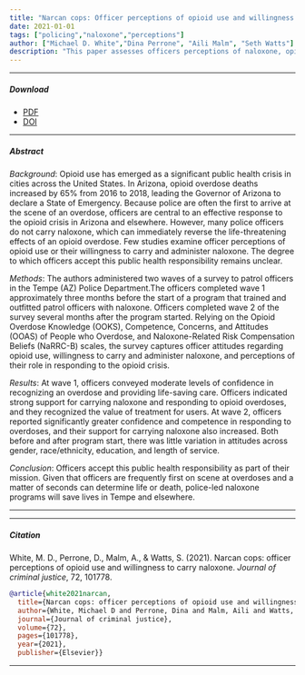 ```yaml
---
title: "Narcan cops: Officer perceptions of opioid use and willingness to carry naloxone"
date: 2021-01-01
tags: ["policing","naloxone","perceptions"]
author: ["Michael D. White","Dina Perrone", "Aili Malm", "Seth Watts"]
description: "This paper assesses officers perceptions of naloxone, opioids, and people who use opioids. Published in the Journal of Criminal Justice, 2021." 
---
```


---

##### Download

+ [PDF](narcan-cops-2021.pdf)
+ [DOI](https://doi.org/10.1016/j.jcrimjus.2020.101778)

---

##### Abstract

*Background*: Opioid use has emerged as a significant public health crisis in cities across the United States. In Arizona, opioid overdose deaths increased by 65\% from 2016 to 2018, leading the Governor of Arizona to declare a State of Emergency. Because police are often the first to arrive at the scene of an overdose, officers are central to an effective response to the opioid crisis in Arizona and elsewhere. However, many police officers do not carry naloxone, which can immediately reverse the life-threatening effects of an opioid overdose. Few studies examine officer perceptions of opioid use or their willingness to carry and administer naloxone. The degree to which officers accept this public health responsibility remains unclear.

*Methods*: The authors administered two waves of a survey to patrol officers in the Tempe (AZ) Police Department.The officers completed wave 1 approximately three months before the start of a program that trained and outfitted patrol officers with naloxone. Officers completed wave 2 of the survey several months after the program started. Relying on the Opioid Overdose Knowledge (OOKS), Competence, Concerns, and Attitudes (OOAS) of People who Overdose, and Naloxone-Related Risk Compensation Beliefs (NaRRC-B) scales, the survey captures officer attitudes regarding opioid use, willingness to carry and administer naloxone, and perceptions of their role in responding to the opioid crisis.

*Results*: At wave 1, officers conveyed moderate levels of confidence in recognizing an overdose and providing life-saving care. Officers indicated strong support for carrying naloxone and responding to opioid overdoses, and they recognized the value of treatment for users. At wave 2, officers reported significantly greater confidence and competence in responding to overdoses, and their support for carrying naloxone also increased. Both before and after program start, there was little variation in attitudes across gender, race/ethnicity, education, and length of
service.

*Conclusion*: Officers accept this public health responsibility as part of their mission. Given that officers are frequently first on scene at overdoses and a matter of seconds can determine life or death, police-led naloxone programs will save lives in Tempe and elsewhere.

---

---

##### Citation

White, M. D., Perrone, D., Malm, A., \& Watts, S. (2021). Narcan cops: officer perceptions of opioid use and willingness to carry naloxone. *Journal of criminal justice*, 72, 101778.

```BibTeX
@article{white2021narcan,
  title={Narcan cops: officer perceptions of opioid use and willingness to carry naloxone},
  author={White, Michael D and Perrone, Dina and Malm, Aili and Watts, Seth},
  journal={Journal of criminal justice},
  volume={72},
  pages={101778},
  year={2021},
  publisher={Elsevier}}
```

---
